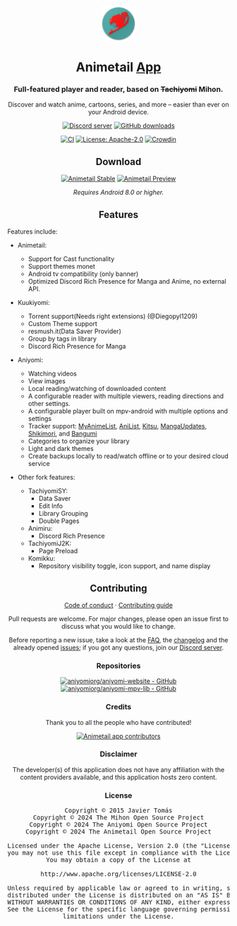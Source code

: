<div align="center">

<a href="https://aniyomi.org">
    <img src="./.github/assets/icon.png" alt="animetail logo" title="animetail logo" width="80"/>
</a>

# Animetail [App](#)

### Full-featured player and reader, based on ~~Tachiyomi~~ Mihon.
Discover and watch anime, cartoons, series, and more – easier than ever on your Android device.

[![Discord server](https://img.shields.io/discord/1196139193664028762.svg?label=&labelColor=6A7EC2&color=7389D8&logo=discord&logoColor=FFFFFF)](https://discord.gg/fvskrQZb9j)
[![GitHub downloads](https://img.shields.io/github/downloads/Animetailapp/animetail/total?label=downloads&labelColor=27303D&color=0D1117&logo=github&logoColor=FFFFFF&style=flat)](https://github.com/Animetailapp/Animetail/releases)

[![CI](https://img.shields.io/github/actions/workflow/status/Animetailapp/animetail/build_push.yml?labelColor=27303D)](https://github.com/Animetailapp/Animetail/actions/workflows/build_push.yml)
[![License: Apache-2.0](https://img.shields.io/github/license/Animetailapp/Animetail?labelColor=27303D&color=818cf8)](/LICENSE)
[![Crowdin](https://badges.crowdin.net/animetail/localized.svg)](https://crowdin.com/project/animetail)

## Download

[![Animetail Stable](https://img.shields.io/github/release/Animetailapp/animetail.svg?maxAge=3600&label=Stable&labelColor=06599d&color=043b69)](https://github.com/Animetailapp/Animetail/releases)
[![Animetail Preview](https://img.shields.io/github/v/release/Animetailapp/animetail-preview.svg?maxAge=3600&label=Beta&labelColor=2c2c47&color=1c1c39)](https://github.com/Animetailapp/animetail-preview/releases)

*Requires Android 8.0 or higher.*

## Features

<div align="left">

Features include:
* Animetail:
    * Support for Cast functionality
    * Support themes monet
    * Android tv compatibility (only banner)
    * Optimized Discord Rich Presence for Manga and Anime, no external API.

* Kuukiyomi:
    * Torrent support(Needs right extensions) (@Diegopyl1209)
    * Custom Theme support
    * resmush.it(Data Saver Provider)
    * Group by tags in library
    * Discord Rich Presence for Manga
* Aniyomi:
    * Watching videos
    * View images
    * Local reading/watching of downloaded content
    * A configurable reader with multiple viewers, reading directions and other settings.
    * A configurable player built on mpv-android with multiple options and settings
    * Tracker support: [MyAnimeList](https://myanimelist.net/), [AniList](https://anilist.co/), [Kitsu](https://kitsu.app/), [MangaUpdates](https://mangaupdates.com), [Shikimori](https://shikimori.one), and [Bangumi](https://bgm.tv/)
    * Categories to organize your library
    * Light and dark themes
    * Create backups locally to read/watch offline or to your desired cloud service
* Other fork features:
    * TachiyomiSY:
        * Data Saver
        * Edit Info
        * Library Grouping
        * Double Pages
    * Animiru:
        * Discord Rich Presence
    * TachiyomiJ2K:
        * Page Preload
    * Komikku:
        * Repository visibility toggle, icon support, and name display

</div>

## Contributing

[Code of conduct](./CODE_OF_CONDUCT.md) · [Contributing guide](./CONTRIBUTING.md)

Pull requests are welcome. For major changes, please open an issue first to discuss what you would like to change.

Before reporting a new issue, take a look at the [FAQ](https://aniyomi.org/docs/faq/general), the [changelog](https://aniyomi.org/changelogs/) and the already opened [issues](https://github.com/Animetailapp/animetail/issues); if you got any questions, join our [Discord server](https://discord.gg/F32UjdJZrR).

### Repositories

[![aniyomiorg/aniyomi-website - GitHub](https://github-readme-stats.vercel.app/api/pin/?username=aniyomiorg&repo=aniyomi-website&bg_color=161B22&text_color=c9d1d9&title_color=818cf8&icon_color=818cf8&border_radius=8&hide_border=true&description_lines_count=2)](https://github.com/aniyomiorg/aniyomi-website/)
[![aniyomiorg/aniyomi-mpv-lib - GitHub](https://github-readme-stats.vercel.app/api/pin/?username=aniyomiorg&repo=aniyomi-mpv-lib&bg_color=161B22&text_color=c9d1d9&title_color=818cf8&icon_color=818cf8&border_radius=8&hide_border=true&description_lines_count=2)](https://github.com/aniyomiorg/aniyomi-mpv-lib/)

### Credits

Thank you to all the people who have contributed!

<a href="https://github.com/Animetailapp/Animetail/graphs/contributors">
    <img src="https://contrib.rocks/image?repo=Animetailapp/Animetail" alt="Animetail app contributors" title="Animetail app contributors" width="800"/>
</a>

### Disclaimer

The developer(s) of this application does not have any affiliation with the content providers available, and this application hosts zero content.

### License

<pre>
Copyright © 2015 Javier Tomás
Copyright © 2024 The Mihon Open Source Project
Copyright © 2024 The Aniyomi Open Source Project
Copyright © 2024 The Animetail Open Source Project

Licensed under the Apache License, Version 2.0 (the "License");
you may not use this file except in compliance with the License.
You may obtain a copy of the License at

http://www.apache.org/licenses/LICENSE-2.0

Unless required by applicable law or agreed to in writing, software
distributed under the License is distributed on an "AS IS" BASIS,
WITHOUT WARRANTIES OR CONDITIONS OF ANY KIND, either express or implied.
See the License for the specific language governing permissions and
limitations under the License.
</pre>

</div>
